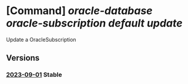 # [Command] _oracle-database oracle-subscription default update_

Update a OracleSubscription

## Versions

### [2023-09-01](/Resources/mgmt-plane/L3N1YnNjcmlwdGlvbnMve30vcHJvdmlkZXJzL29yYWNsZS5kYXRhYmFzZS9vcmFjbGVzdWJzY3JpcHRpb25zL2RlZmF1bHQ=/2023-09-01.xml) **Stable**

<!-- mgmt-plane /subscriptions/{}/providers/oracle.database/oraclesubscriptions/default 2023-09-01 -->
